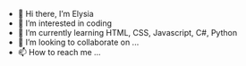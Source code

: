 - 👋 Hi there, I’m Elysia
- 👀 I’m interested in coding
- 🌱 I’m currently learning HTML, CSS, Javascript, C#, Python
- 💞️ I’m looking to collaborate on ...
- 📫 How to reach me ...

<!---
elysiakilayko/elysiakilayko is a ✨ special ✨ repository because its `README.md` (this file) appears on your GitHub profile.
You can click the Preview link to take a look at your changes.
--->
